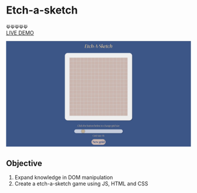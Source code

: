 # Etch-a-sketch
⟱⟱⟱⟱⟱
<br />
[LIVE DEMO](https://acdeguia.github.io/etch-a-sketch/)

![screenshot](https://github.com/acdeguia/etch-a-sketch/blob/main/screenshot.jpeg)

## Objective
1. Expand knowledge in DOM manipulation
2. Create a etch-a-sketch game using JS, HTML and CSS
